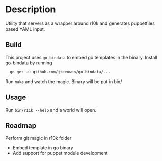 # Description

Utility that servers as a wrapper around r10k and generates puppetfiles based
 YAML input.

## Build

This project uses `go-bindata` to embed go templates in the binary.
Install go-bindata by running

```shell
  go get -u github.com/jteeuwen/go-bindata/...
```

Run `make` and watch the magic. Binary will be put in bin/

## Usage

Run `bin/r11k --help` and a world will open.

## Roadmap

Perform git magic in r10k folder

*   Embed template in go binary
*   Add support for puppet module development
